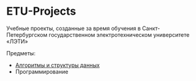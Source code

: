 # ETU-Projects
Учебные проекты, созданные за время обучения в Санкт-Петербургском государственном электротехническом университете «ЛЭТИ»

Предметы:  
- [Алгоритмы и структуры данных](https://github.com/KTerminasov/ETU-Projects/blob/main/Algorithms%20and%20data%20structures/Readme.md)
- Программирование
